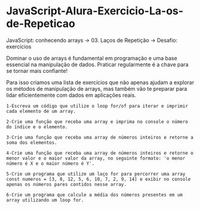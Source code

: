 # JavaScript-Alura-Exercicio-La-os-de-Repeticao
JavaScript: conhecendo arrays -> 03. Laços de Repetição -> Desafio: exercícios

Dominar o uso de arrays é fundamental em programação e uma base essencial na manipulação de dados. Praticar regularmente é a chave para se tornar mais confiante!

Para isso criamos uma lista de exercícios que não apenas ajudam a explorar os métodos de manipulação de arrays, mas também vão te preparar para lidar eficientemente com dados em aplicações reais.

    1-Escreva um código que utilize o loop for/of para iterar e imprimir cada elemento de um array.

    2-Crie uma função que receba uma array e imprima no console o número do índice e o elemento.

    3-Crie uma função que receba uma array de números inteiros e retorne a soma dos elementos.

    4-Crie uma função que receba uma array de números inteiros e retorne o menor valor e o maior valor da array, no seguinte formato: 'o menor número é X e o maior número é Y'.

    5-Crie um programa que utilize um laço for para percorrer uma array const numeros = [3, 8, 12, 5, 6, 10, 7, 2, 9, 14] e exibir no console apenas os números pares contidos nesse array.

    6-Crie um programa que calcule a média dos números presentes em um array utilizando um loop for.
